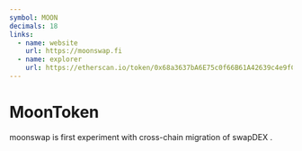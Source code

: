 ```yaml
---
symbol: MOON
decimals: 18
links:
  - name: website
    url: https://moonswap.fi
  - name: explorer
    url: https://etherscan.io/token/0x68a3637bA6E75c0f66B61A42639c4e9fCD3D4824
---
```


# MoonToken

moonswap is first experiment with cross-chain migration of swapDEX .
